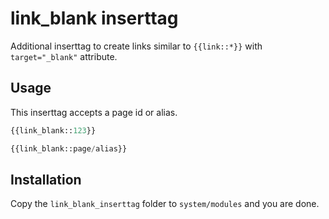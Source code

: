 # link_blank inserttag

Additional inserttag to create links similar to `{{link::*}}` with `target="_blank"` attribute.


## Usage

This inserttag accepts a page id or alias.

```PHP
{{link_blank::123}}
```

```PHP
{{link_blank::page/alias}}
```

## Installation

Copy the `link_blank_inserttag` folder to `system/modules` and you are done.
